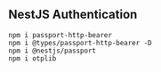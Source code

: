 ## NestJS Authentication

```
npm i passport-http-bearer
npm i @types/passport-http-bearer -D
npm i @nestjs/passport
npm i otplib
```